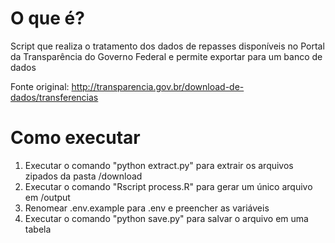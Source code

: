 # O que é?

Script que realiza o tratamento dos dados de repasses disponíveis no Portal da Transparência do Governo Federal e permite exportar para um banco de dados

Fonte original: http://transparencia.gov.br/download-de-dados/transferencias

# Como executar

1) Executar o comando "python extract.py" para extrair os arquivos zipados da pasta /download
2) Executar o comando "Rscript process.R" para gerar um único arquivo em /output
3) Renomear .env.example para .env e preencher as variáveis 
4) Executar o comando "python save.py" para salvar o arquivo em uma tabela
